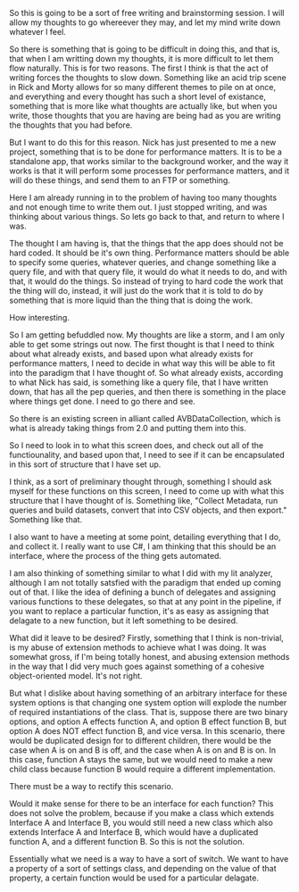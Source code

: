 So this is going to be a sort of free writing and brainstorming session. I will
allow my thoughts to go whereever they may, and let my mind write down whatever
I feel.

So there is something that is going to be difficult in doing this, and that is,
that when I am writting down my thoughts, it is more difficult to let them flow
naturally. This is for two reasons. The first I think is that the act of
writing forces the thoughts to slow down. Something like an acid trip scene in
Rick and Morty allows for so many different themes to pile on at once, and
everything and every thought has such a short level of existance, something
that is more like what thoughts are actually like, but when you write, those
thoughts that you are having are being had as you are writing the thoughts that
you had before.

But I want to do this for this reason. Nick has just presented to me a new
project, something that is to be done for performance matters. It is to be a
standalone app, that works similar to the background worker, and the way it
works is that it will perform some processes for performance matters, and it
will do these things, and send them to an FTP or something.

Here I am already running in to the problem of having too many thoughts and not
enough time to write them out. I just stopped writing, and was thinking about
various things. So lets go back to that, and return to where I was.

The thought I am having is, that the things that the app does should not be
hard coded. It should be it's own thing. Performance matters should be able to
specify some queries, whatever queries, and change something like a query file,
and with that query file, it would do what it needs to do, and with that, it
would do the things. So instead of trying to hard code the work that the thing
will do, instead, it will just do the work that it is told to do by something
that is more liquid than the thing that is doing the work.

How interesting.

So I am getting befuddled now. My thoughts are like a storm, and I am only able
to get some strings out now. The first thought is that I need to think about
what already exists, and based upon what already exists for performance
matters, I need to decide in what way this will be able to fit into the
paradigm that I have thought of. So what already exists, according to what Nick
has said, is something like a query file, that I have written down, that has
all the pep queries, and then there is something in the place where things get
done. I need to go there and see.

So there is an existing screen in alliant called AVBDataCollection, which is
what is already taking things from 2.0 and putting them into this.

So I need to look in to what this screen does, and check out all of the
functiounality, and based upon that, I need to see if it can be encapsulated in
this sort of structure that I have set up.

I think, as a sort of preliminary thought through, something I should ask
myself for these functions on this screen, I need to come up with what this
structure that I have thought of is. Something like, "Collect Metadata, run
queries and build datasets, convert that into CSV objects, and then export."
Something like that.

I also want to have a meeting at some point, detailing everything that I do,
and collect it. I really want to use C#, I am thinking that this should be an
interface, where the process of the thing gets automated.

I am also thinking of something similar to what I did with my lit analyzer,
although I am not totally satsfied with the paradigm that ended up coming out
of that. I like the idea of defining a bunch of delegates and assigning various
functions to these delegates, so that at any point in the pipeline, if you want
to replace a particular function, it's as easy as assigning that delagate to a
new function, but it left something to be desired.

What did it leave to be desired? Firstly, something that I think is
non-trivial, is my abuse of extension methods to achieve what I was doing. It
was somewhat gross, if I'm being totally honest, and abusing extension methods
in the way that I did very much goes against something of a cohesive
object-oriented model. It's not right.

But what I dislike about having something of an arbitrary interface for these
system options is that changing one system option will explode the number of
required instantiations of the class. That is, suppose there are two binary
options, and option A effects function A, and option B effect function B, but
option A does NOT effect function B, and vice versa. In this scenario, there
would be duplicated design for to different children, there would be the case
when A is on and B is off, and the case when A is on and B is on. In this case,
function A stays the same, but we would need to make a new child class because
function B would require a different implementation.

There must be a way to rectify this scenario.

Would it make sense for there to be an interface for each function? This does
not solve the problem, because if you make a class which extends Interface A
and Interface B, you would still need a new class which also extends Interface
A and Interface B, which would have a duplicated function A, and a different
function B. So this is not the solution.

Essentially what we need is a way to have a sort of switch. We want to have a
property of a sort of settings class, and depending on the value of that
property, a certain function would be used for a particular delagate.

